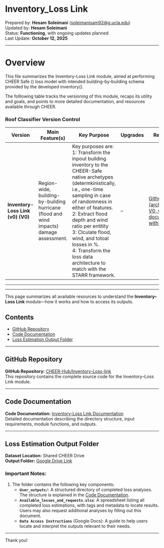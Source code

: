 # Inventory_Loss Link

Prepared by: **Hesam Soleimani** ([soleimanisam92@g.ucla.edu](mailto:soleimanisam92@g.ucla.edu))  
Updated by: **Hesam Soleimani**  
Status: **Functioning**, with ongoing updates planned  
Last Update: **October 12, 2025**

---

# Overview

This file summarizes the Inventory-Loss Link module, aimed at performing CHEER Safe () loss model with intended building-by-building schema provided by the developed inventory(). 

The folllowing table tracks the versioning of this module, recaps its utility and goals, and points to more detailed documentation, and resources available through CHEER.

### Roof Classifier Version Control

| Version | Main Feature(s) | Key Purpose | Upgrades | Resources |
|----------|------------------|--------------|-----------|------------|
| **Inventory-Loss Link (v0) (V0)** | Region-wide, building-by-building hurricane (flood and wind impacts) damage assessment. | Key purposes are:<br>1: Transform the inpout building inventory to the CHEER-Safe native archetypes (determkinistically, i.e., one-time sampling in case of randomness in either of features.<br>2: Extract flood depth and wind ratio per entitity<br>3: Clculate flood, wind, and totoal losses in %. <br>4: Transform the loss data architecture to match with the STARR framework.| – | [Github Page (archived as V0, with documentation within)](https://github.com/CHEER-Hub/Inventory-Loss-link/tree/main)|

---


---


This page summarizes all available resources to understand the **Inventory–Loss Link** module—how it works and how to access its outputs.

## Contents
- [GitHub Repository](#github-repository)
- [Code Documentation](#code-documentation)
- [Loss Estimation Output Folder](#loss-estimation-output-folder)

---


## GitHub Repository
**GitHub Repository:** [CHEER-Hub/Inventory-Loss-link](https://github.com/CHEER-Hub/Inventory-Loss-link)  
This repository contains the complete source code for the Inventory–Loss Link module.

---

## Code Documentation
**Code Documentation:** [Inventory-Loss Link Documentation](https://cheer-hub.github.io/Inventory-Loss-link/)  
Detailed documentation describing the directory structure, input requirements, module functions, and outputs.

---

## Loss Estimation Output Folder
**Dataset Location:** Shared CHEER Drive  
**Output Folder:** [Google Drive Link](https://drive.google.com/drive/u/0/folders/1YWGfif3bZ_pJsJW0qQyLFn7I7nYyqyBY/)

### Important Notes:
1. The folder contains the following key components:
   - **`User_outputs/`**: A structured directory of completed loss analyses. The structure is explained in the [Code Documentation](#code-documentation).
   - **`Available_losses_and_requests.xlsx`**: A spreadsheet listing all completed loss estimations, with tags and metadata to locate results. Users may also request additional analyses by filling out this document.
   - **`Data Access Instructions`** (Google Docs): A guide to help users locate and interpret the outputs relevant to their needs.

---

Thank you!
